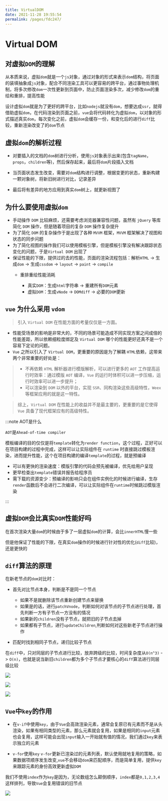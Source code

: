 ```yaml
---
title: VirtualDOM
date: 2021-11-28 19:55:54
permalink: /pages/fdc247/
---
```

# Virtual DOM

## 对虚拟`DOM`的理解<badge text="重要" type="warning" />

从本质来说，虚拟`dom`就是一个`js`对象，通过对象的形式来表示`dom`结构，将页面的装填抽象成`js`对象，配合不同渲染工具可以更容易的跨平台，通过事物处理机制，将多次修改`dom`一次性更新到页面中，防止页面渲染多次，减少修改`dom`的重绘和重排，提高性能

设计虚拟`dom`就是为了更好的跨平台，比如`nodejs`就没有`dom`，想要达成`ssr`，就得借助虚拟`dom`，在代码渲染到页面之前，`vue`会将代码转化为虚拟`dom`，以对象的形式描述真实`dom`，每次变化之前，虚拟`dom`会缓存一份，和变化后的进行`diff`比较，重新渲染改变了的`dom`节点



## 虚拟`dom`的解析过程

- 对要插入的文档的`dom`树进行分析，使用`js`对象表示出来(包含`tagName`，`props`，`children`等)，然后保存起来，最后将`dom`片段插入文档
- 当页面状态发生改变，需要对`dom`结构进行调整，根据变更的状态，重新构建一颗对象树，将新旧树进行对比，记录差异

- 最后将有差异的地方应用到真实`dom`树上，就更新视图了



## 为什么要使用虚拟`dom`

- 手动操作 `DOM` 比较麻烦，还需要考虑浏览器兼容性问题，虽然有 `jQuery` 等库简化 `DOM` 操作，但是随着项目的复杂 `DOM` 操作复杂提升
- 为了简化 `DOM` 的复杂操作于是出现了各种 `MVVM` 框架，`MVVM` 框架解决了视图和状态的同步问题
- 为了简化视图的操作我们可以使用模板引擎，但是模板引擎没有解决跟踪状态变化的问题，于是`Virtual DOM` 出现了
- 保证性能的下限，提供过的去的性能，页面的渲染流程包括：解析`HTML` -> 生成`dom` -> 生成`cssdom` -> `layout` -> `paint` -> `compile`
  - 重排重绘性能消耗

    - 真实`DOM`：生成`html`字符串 -> 重建所有`DOM`元素
    - 虚拟`DOM`：生成`vNode` -> `DOMdiff` -> 必要的`DOM`更新


## `vue` 为什么采用 `vdom` <badge text="重要" type="warning" />

> 引入 `Virtual DOM` 在性能方面的考量仅仅是一方面。

- 性能受场景的影响是非常大的，不同的场景可能造成不同实现方案之间成倍的性能差距，所以依赖细粒度绑定及 `Virtual DOM` 哪个的性能更好还真不是一个容易下定论的问题。
- `Vue` 之所以引入了 `Virtual DOM`，更重要的原因是为了解耦 `HTML`依赖，这带来两个非常重要的好处是：

> - 不再依赖 `HTML` 解析器进行模版解析，可以进行更多的 `AOT` 工作提高运行时效率：通过模版 `AOT` 编译，`Vue` 的运行时体积可以进一步压缩，运行时效率可以进一步提升；
> - 可以渲染到 `DOM` 以外的平台，实现 `SSR`、同构渲染这些高级特性，`Weex`等框架应用的就是这一特性。

> 综上，`Virtual DOM` 在性能上的收益并不是最主要的，更重要的是它使得 `Vue` 具备了现代框架应有的高级特性。

:::note AOT是什么

`AOT`是`Ahead-of-time compiler`

模板编译的目的仅仅是将`template`转化为`render function`，这个过程，正好可以在项目构建的过程中完成，这样可以让实际组件在 `runtime` 时直接跳过模板渲染，进而提升性能，这个在项目构建的编译`template`的过程，就是预编译

- 可以有更快的渲染速度：模版引擎的代码会预先被编译，优先给用户呈现
- 更早检查出`template`错误并报告给程序员
- 需下载的资源变少：预编译的影响只会在组件实例化的时候进行编译，生存`render`函数后不会进行二次编译，可以让实际组件在`runtime`时候跳过模版渲染

:::

## 虚拟`DOM`会比真实`DOM`性能好吗

在首次渲染大量`dom`的时候由于多了一层虚拟`dom`的计算，会比`innerHTML`慢一些

但是他保证了性能的下限，在真实`dom`操作的时候进行针对性的优化(`diff`比较)，还是更快的

## `diff`算法的原理<badge text="重要" type="warning" />

在新老节点的`dom`对比时：

- 首先对比节点本身，判断是不是同一个节点
  - 如果不是就删除该节点重新创建节点来替换
  - 如果是的话，进行`patchVnode`，判断如何对该节点的子节点进行处理，首先判断一方有子节点一方没有的情况
  - 如果新的`children`没有子节点，就把旧的子节点去掉
  - 如果都有子节点，进行`updateChildren`,判断如何对这些新老子节点进行操作

- 匹配时找到相同子节点，递归比较子节点

在`diff`中，只对同层的子节点进行比较，放弃跨级的比较，时间复杂度从`O(n^3)`  -> `O(n)`，也就是说当新旧`children`都为多个子节点才要核心的`diff`算法进行同层级比较

![](https://cdn.jsdelivr.net/gh/duochizhacai/generatePic/img/202201071118675.png)

![](https://cdn.jsdelivr.net/gh/duochizhacai/generatePic/img/202201071124558.png)

![](https://cdn.jsdelivr.net/gh/duochizhacai/generatePic/img/202201071230933.png)

## `Vue`中`key`的作用

- 在`v-if`中使用`key`，由于`Vue`会高效渲染元素，通常会复原已有元素而不是从头渲染，如果有相同类型的元素，那么元素就会复用，如果是相同的`input`元素也会复用，这样可能会出现`input`输入一开始就有值的情况，我们通过`key`来表示独立的元素

- `v-for`使用`key` `v-for`更新已渲染过的元素列表，默认使用就地复用的策略，如果数据项顺序发生改变,`vue`不会移动`dom`来匹配顺序，而是简单复用，提供`key`来跟踪元素的身份高效更新虚拟`DOM`

我们不使用`index`作为`key`是因为，无论数组怎么颠倒顺序，`index`都是`0,1,2,3,4`这样排列，导致`Vue`会复用错误的旧节点

![](https://cdn.jsdelivr.net/gh/duochizhacai/generatePic/img/202202042316359.png)

